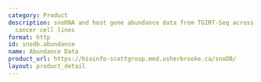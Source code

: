 ```yaml
---
category: Product
description: snoRNA and host gene abundance data from TGIRT-Seq across tissues and
  cancer cell lines
format: http
id: snodb.abundance
name: Abundance Data
product_url: https://bioinfo-scottgroup.med.usherbrooke.ca/snoDB/
layout: product_detail
---
```

